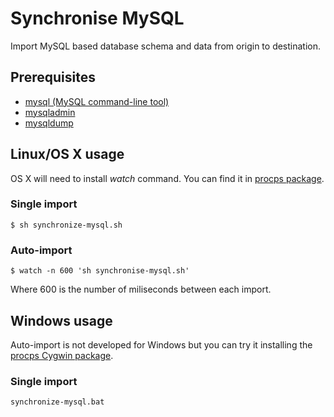 # Synchronise MySQL #
Import MySQL based database schema and data from origin to destination.

## Prerequisites ##
- [mysql (MySQL command-line tool)](http://dev.mysql.com/doc/refman/5.7/en/mysql.html)
- [mysqladmin](https://dev.mysql.com/doc/refman/5.7/en/mysqladmin.html)
- [mysqldump](https://dev.mysql.com/doc/refman/5.7/en/mysqldump.html)

## Linux/OS X usage ##
OS X will need to install *watch* command. You can find it in [procps package](https://gitlab.com/procps-ng/procps/).

### Single import ###
```
$ sh synchronize-mysql.sh
```

### Auto-import  ###
```
$ watch -n 600 'sh synchronise-mysql.sh'
```
Where 600 is the number of miliseconds between each import.

## Windows usage  ##
Auto-import is not developed for Windows but you can try it installing the [procps Cygwin package](https://cygwin.com/packages/procps/).

### Single import ###
```
synchronize-mysql.bat
```
